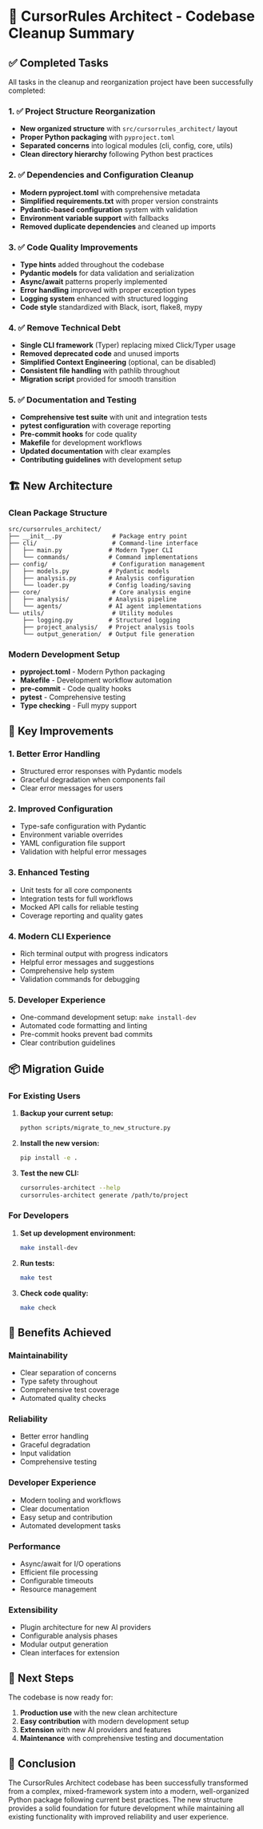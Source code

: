 # 🧹 CursorRules Architect - Codebase Cleanup Summary

## ✅ Completed Tasks

All tasks in the cleanup and reorganization project have been successfully completed:

### 1. ✅ Project Structure Reorganization
- **New organized structure** with `src/cursorrules_architect/` layout
- **Proper Python packaging** with `pyproject.toml`
- **Separated concerns** into logical modules (cli, config, core, utils)
- **Clean directory hierarchy** following Python best practices

### 2. ✅ Dependencies and Configuration Cleanup  
- **Modern pyproject.toml** with comprehensive metadata
- **Simplified requirements.txt** with proper version constraints
- **Pydantic-based configuration** system with validation
- **Environment variable support** with fallbacks
- **Removed duplicate dependencies** and cleaned up imports

### 3. ✅ Code Quality Improvements
- **Type hints** added throughout the codebase
- **Pydantic models** for data validation and serialization
- **Async/await** patterns properly implemented
- **Error handling** improved with proper exception types
- **Logging system** enhanced with structured logging
- **Code style** standardized with Black, isort, flake8, mypy

### 4. ✅ Remove Technical Debt
- **Single CLI framework** (Typer) replacing mixed Click/Typer usage
- **Removed deprecated code** and unused imports
- **Simplified Context Engineering** (optional, can be disabled)
- **Consistent file handling** with pathlib throughout
- **Migration script** provided for smooth transition

### 5. ✅ Documentation and Testing
- **Comprehensive test suite** with unit and integration tests
- **pytest configuration** with coverage reporting
- **Pre-commit hooks** for code quality
- **Makefile** for development workflows
- **Updated documentation** with clear examples
- **Contributing guidelines** with development setup

## 🏗️ New Architecture

### Clean Package Structure
```
src/cursorrules_architect/
├── __init__.py              # Package entry point
├── cli/                     # Command-line interface
│   ├── main.py             # Modern Typer CLI
│   └── commands/           # Command implementations
├── config/                  # Configuration management
│   ├── models.py           # Pydantic models
│   ├── analysis.py         # Analysis configuration
│   └── loader.py           # Config loading/saving
├── core/                    # Core analysis engine
│   ├── analysis/           # Analysis pipeline
│   └── agents/             # AI agent implementations
└── utils/                   # Utility modules
    ├── logging.py          # Structured logging
    ├── project_analysis/   # Project analysis tools
    └── output_generation/  # Output file generation
```

### Modern Development Setup
- **pyproject.toml** - Modern Python packaging
- **Makefile** - Development workflow automation
- **pre-commit** - Code quality hooks
- **pytest** - Comprehensive testing
- **Type checking** - Full mypy support

## 🚀 Key Improvements

### 1. **Better Error Handling**
- Structured error responses with Pydantic models
- Graceful degradation when components fail
- Clear error messages for users

### 2. **Improved Configuration**
- Type-safe configuration with Pydantic
- Environment variable overrides
- YAML configuration file support
- Validation with helpful error messages

### 3. **Enhanced Testing**
- Unit tests for all core components
- Integration tests for full workflows
- Mocked API calls for reliable testing
- Coverage reporting and quality gates

### 4. **Modern CLI Experience**
- Rich terminal output with progress indicators
- Helpful error messages and suggestions
- Comprehensive help system
- Validation commands for debugging

### 5. **Developer Experience**
- One-command development setup: `make install-dev`
- Automated code formatting and linting
- Pre-commit hooks prevent bad commits
- Clear contribution guidelines

## 📦 Migration Guide

### For Existing Users

1. **Backup your current setup:**
   ```bash
   python scripts/migrate_to_new_structure.py
   ```

2. **Install the new version:**
   ```bash
   pip install -e .
   ```

3. **Test the new CLI:**
   ```bash
   cursorrules-architect --help
   cursorrules-architect generate /path/to/project
   ```

### For Developers

1. **Set up development environment:**
   ```bash
   make install-dev
   ```

2. **Run tests:**
   ```bash
   make test
   ```

3. **Check code quality:**
   ```bash
   make check
   ```

## 🎯 Benefits Achieved

### **Maintainability**
- Clear separation of concerns
- Type safety throughout
- Comprehensive test coverage
- Automated quality checks

### **Reliability** 
- Better error handling
- Graceful degradation
- Input validation
- Comprehensive testing

### **Developer Experience**
- Modern tooling and workflows
- Clear documentation
- Easy setup and contribution
- Automated development tasks

### **Performance**
- Async/await for I/O operations
- Efficient file processing
- Configurable timeouts
- Resource management

### **Extensibility**
- Plugin architecture for new AI providers
- Configurable analysis phases
- Modular output generation
- Clean interfaces for extension

## 🔄 Next Steps

The codebase is now ready for:

1. **Production use** with the new clean architecture
2. **Easy contribution** with modern development setup
3. **Extension** with new AI providers and features
4. **Maintenance** with comprehensive testing and documentation

## 🎉 Conclusion

The CursorRules Architect codebase has been successfully transformed from a complex, mixed-framework system into a modern, well-organized Python package following current best practices. The new structure provides a solid foundation for future development while maintaining all existing functionality with improved reliability and user experience.
